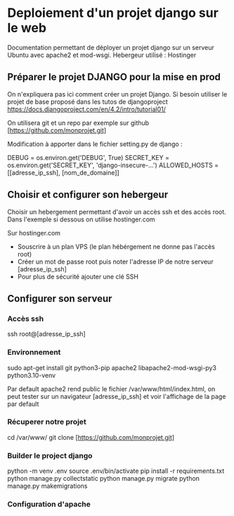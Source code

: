 # Deploiement d'un projet django sur le web
Documentation permettant de déployer un projet django sur un serveur Ubuntu avec apache2 et mod-wsgi. Hebergeur utilisé : Hostinger  

## Préparer le projet DJANGO pour la mise en prod
On n'expliquera pas ici comment créer un projet Django. Si besoin utiliser le projet de base proposé dans les tutos de djangoproject 
https://docs.djangoproject.com/en/4.2/intro/tutorial01/

On utilisera git et un repo par exemple sur github [https://github.com/monprojet.git]

Modification à apporter dans le fichier setting.py de django :

DEBUG = os.environ.get('DEBUG', True)
SECRET_KEY = os.environ.get('SECRET_KEY', 'django-insecure-...')
ALLOWED_HOSTS = [[adresse_ip_ssh], [nom_de_domaine]]


## Choisir et configurer son hebergeur
Choisir un hebergement permettant d'avoir un accès ssh et des accès root.
Dans l'exemple si dessous on utilise hostinger.com

Sur hostinger.com
- Souscrire à un plan VPS (le plan hébérgement ne donne pas l'accès root)
- Créer un mot de passe root puis noter l'adresse IP de notre serveur [adresse_ip_ssh]
- Pour plus de sécurité ajouter une clé SSH 

## Configurer son serveur 
### Accès ssh
ssh root@[adresse_ip_ssh]

### Environnement
sudo apt-get install git python3-pip apache2 libapache2-mod-wsgi-py3 python3.10-venv

Par default apache2 rend public le fichier /var/www/html/index.html, on peut tester sur un navigateur [adresse_ip_ssh] et voir l'affichage de la page par default

### Récuperer notre projet
cd /var/www/
git clone [https://github.com/monprojet.git]

### Builder le project django 
python -m venv .env
source .env/bin/activate
pip install -r requirements.txt
python manage.py collectstatic
python manage.py migrate
python manage.py makemigrations

### Configuration d'apache 

 